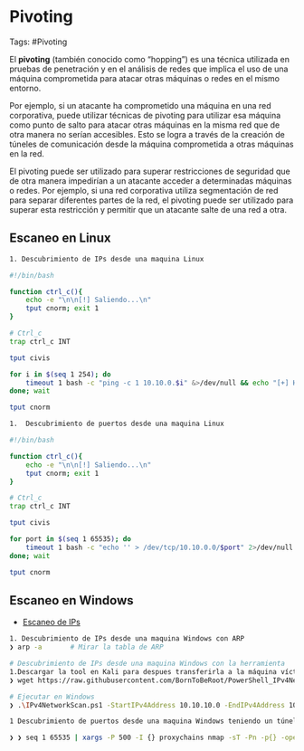 # Pivoting

Tags: #Pivoting 

El **pivoting** (también conocido como “hopping”) es una técnica utilizada en pruebas de penetración y en el análisis de redes que implica el uso de una máquina comprometida para atacar otras máquinas o redes en el mismo entorno.

Por ejemplo, si un atacante ha comprometido una máquina en una red corporativa, puede utilizar técnicas de pivoting para utilizar esa máquina como punto de salto para atacar otras máquinas en la misma red que de otra manera no serían accesibles. Esto se logra a través de la creación de túneles de comunicación desde la máquina comprometida a otras máquinas en la red.

El pivoting puede ser utilizado para superar restricciones de seguridad que de otra manera impedirían a un atacante acceder a determinadas máquinas o redes. Por ejemplo, si una red corporativa utiliza segmentación de red para separar diferentes partes de la red, el pivoting puede ser utilizado para superar esta restricción y permitir que un atacante salte de una red a otra.

## Escaneo en Linux

```bash 
1. Descubrimiento de IPs desde una maquina Linux

#!/bin/bash 

function ctrl_c(){
	echo -e "\n\n[!] Saliendo...\n"
	tput cnorm; exit 1
}

# Ctrl_c
trap ctrl_c INT

tput civis

for i in $(seq 1 254); do
	timeout 1 bash -c "ping -c 1 10.10.0.$i" &>/dev/null && echo "[+] Host 10.10.0.$i - ACTIVE" &
done; wait

tput cnorm
```

```bash
1.  Descubrimiento de puertos desde una maquina Linux 

#!/bin/bash 

function ctrl_c(){
	echo -e "\n\n[!] Saliendo...\n"
	tput cnorm; exit 1
}

# Ctrl_c
trap ctrl_c INT

tput civis

for port in $(seq 1 65535); do
	timeout 1 bash -c "echo '' > /dev/tcp/10.10.0.0/$port" 2>/dev/null && echo "[+] PORT $port - OPEN" & 
done; wait 

tput cnorm
```

## Escaneo en Windows 

* [Escaneo de IPs](https://github.com/BornToBeRoot/PowerShell_IPv4NetworkScanner/tree/main/Scripts)

```bash 
1. Descubrimiento de IPs desde una maquina Windows con ARP
❯ arp -a       # Mirar la tabla de ARP 

# Descubrimiento de IPs desde una maquina Windows con la herramienta
1.Descargar la tool en Kali para despues transferirla a la máquina víctima con Windows
❯ wget https://raw.githubusercontent.com/BornToBeRoot/PowerShell_IPv4NetworkScanner/refs/heads/main/Scripts/IPv4NetworkScan.ps1

# Ejecutar en Windows
❯ .\IPv4NetworkScan.ps1 -StartIPv4Address 10.10.10.0 -EndIPv4Address 10.10.10.254   # Escanear con la herramienta el segmento de red en busca de IPs activas  
```

```bash 
1 Descubrimiento de puertos desde una maquina Windows teniendo un túnel ya activado con 'Proxychains' el cual hace que se pueda escanear los puertos desde Kali

❯ ❯ seq 1 65535 | xargs -P 500 -I {} proxychains nmap -sT -Pn -p{} -open -T5 -v -n ❮Target IP❯ --append-output -oG allPorts 2>&1 | grep -vE "chain|Initiating|Starting|timeout|seconds|Read|Completed|Scanning"
```
